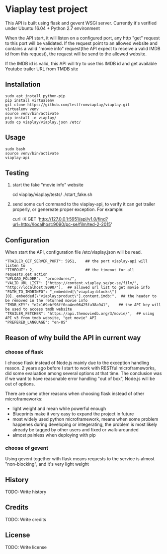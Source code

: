 # Viaplay test project

This API is built using flask and gevent WSGI server. Currently it's verified under Ubuntu 16.04 + Python 2.7 environment

When the API start, it will listen on a configured port, any http "get" request to this port will be validated. If the request point to an allowed website and contains a valid "movie info" request(the API expect to receive a valid IMDB id from this request), the request will be send to the allowed website. 

If the IMDB id is valid, this API will try to use this IMDB id and get available Youtube trailer URL from TMDB site

## Installation

    sudo apt install python-pip
    pip install virtualenv
    git clone https://github.com/testfromviaplay/viaplay.git
    virtualenv venv
    source venv/bin/activate
    pip install -e viaplay/
    sudo cp viaplay/viaplay.json /etc/

## Usage

    sudo bash
    source venv/bin/activate
    viaplay-api

## Testing

   1. start the fake "movie info" website
   
        cd viaplay/viaplay/tests/
        ./start_fake.sh
    
   2. send some curl command to the viaplay-api, to verify it can get trailer properly, or genereate proper exception. For example:
   
         curl -X GET 'http://127.0.0.1:5951/api/v1.0/find?url=http://localhost:9090/pc-se/film/ted-2-2015'

## Configuration

When start the API, configuration file /etc/viaplay.json will be read. 

    "TRAILER_GET_SERVER_PORT": 5951,    ## the port viaplay-api will listen to
    "TIMEOUT": 2,                       ## the timeout for all requests.get action 
    "UPLOAD_FOLDER":  "procedures/",
    "VALID_URL_LIST": ["https://content.viaplay.se/pc-se/film/", "http://localhost:9090/"],  ## allowed url list to get movie info
    "PATH_TO_IMDBINFO": "_embedded[\"viaplay:blocks\"][0]._embedded[\"viaplay:product\"].content.imdb:",  ## the header to be removed in the returned movie info
    "TMDB_KEY": "e2c169ebf96ff0ca4ee06425fa38a941",    ## the API key will be used to access tmdb website
    "TRAILER_FETCHER": "https://api.themoviedb.org/3/movie/",  ## using API v3 from tmdb website, "get movie" API
    "PREFERED_LANGUAGE": "en-US"

## Reason of why build the API in current way

### choose of flask
I choose flask instead of Node.js mainly due to the exception handling reason. 2 years ago before I start to work with RESTful microframeworks, did some evaluation among several options at that time. The conclusion was if we want to have reasonable error handling "out of box", Node.js will be out of options.

There are some other reasons when choosing flask instead of other microframeworks:
  - light weight and mean while powerful enough
  - Blueprints make it very easy to expand the project in future
  - most widely used python microframework, means when some problem happenes during developing or integerating, the problem is most likely already be tagged by other users and fixed or walk-arounded
  - almost painless when deploying with pip

### choose of gevent
Using gevent together with flask means requests to the service is almost "non-blocking", and it's very light weight 

## History

TODO: Write history

## Credits

TODO: Write credits

## License

TODO: Write license

